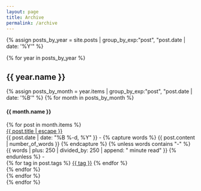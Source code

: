 ```yaml
---
layout: page
title: Archive
permalink: /archive
---
```


{% assign posts_by_year = site.posts | group_by_exp:"post", "post.date | date: '%Y'" %}


{% for year in posts_by_year %}
  <div class="archive-content">
    <h2 class="archive-year">{{ year.name }}</h2>
    <div class="archive-year-content">
      {% assign posts_by_month = year.items | group_by_exp:"post", "post.date | date: '%B'" %}
      {% for month in posts_by_month %}
        <h4 class="archive-month">{{ month.name }}</h4>
        <div class="archive-month-content">
            {% for post in month.items %}
               <div class="archive-post">
                  <a class="post-link" href="{{ post.url | relative_url }}">
                    {{ post.title | escape }}
                  </a>
                <div class="post-meta">
                  <span class="post-date">
                    {{ post.date | date: "%B %-d, %Y" }}
                  </span>
                  <span class="post-divider">-</span>
                  <span class="post-minutes">
                    {% capture words %}
                      {{ post.content | number_of_words }}
                    {% endcapture %}
                    {% unless words contains "-" %}
                      {{ words | plus: 250 | divided_by: 250 | append: " minute read" }}
                    {% endunless %}
                  </span>
                  <span class="post-divider">-</span>
                  <div class="post-tags">
                    {% for tag in post.tags %}
                      <a class="post-tag" href="/tags#{{ tag }}">{{ tag }}</a>
                    {% endfor %}
                  </div>
                </div>
              </div>
            {% endfor %}
        </div>
      {% endfor %}
    </div>
  </div>
{% endfor %}
